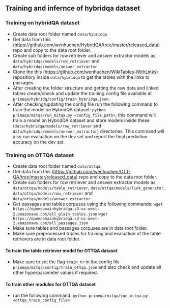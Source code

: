## Training and infernce of hybridqa dataset

### Training on hybridQA dataset
- Create data root folder named `data/hybridqa`
- Get data from this (https://github.com/wenhuchen/HybridQA/tree/master/released_data) repo and copy to the data root folder.
- Create sub folders for row retriever and answer extractor models as `data/hybridqa/models/row_retriever` and `data/hybridqa/models/answer_extractor`
- Clone the this (https://github.com/wenhuchen/WikiTables-WithLinks) repositiory inside `data/hybridqa` to get the tables with the links to passages.
- After creating the folder structure and getting the raw data and linked tables create/check and update the training config file available at `primeqa/hybridq/config/train_hybridqa.json`.
- After checking/updating the config file run the following command to train the model on HybridQA dataset:
`python primeqa/mitqa/run_mitqa.py <config_file_path>`, this command will train a model on HybridQA dataset and store models inside these (`data/hybridqa/models/row_retriever` and `data/hybridqa/models/answer_extractor`) directories. This command will also run evaluation on the dev set and report the final prediction accuracy on the dev set.

### Training on OTTQA dataset

- Create data root folder named `data/ottqa`.
- Get data from this (https://github.com/wenhuchen/OTT-QA/tree/master/released_data) repo and copy to the data root folder.
- Create sub folders for row retriever and answer extractor models as `data/ottqa/models/table_retriever`, `data/ottqa/models/link_generator`, `data/ottqa/models/row_retriever` and `data/ottqa/models/answer_extractor`.
- Get passages and tables corpuses using the following commands:
`wget https://opendomainhybridqa.s3-us-west-2.amazonaws.com/all_plain_tables.json`
`wget https://opendomainhybridqa.s3-us-west-2.amazonaws.com/all_passages.json`
- Make sure tables and passages corpuses are in data root folder.
- Make sure preprocessed triples for training and evaluation of the table retrievers are in data root folder.
#### To train the table retriever model for OTTQA dataset
- Make sure to set the flag `train_tr` in the config file `primeqa/mitqa/config/train_ottqa.json` and also check and update all other hyperparameter values if required.
#### To train other modules for OTTQA dataset
- run the following command:
`python primeqa/mitqa/run_mitqa.py <ottqa_train_config_file>`




